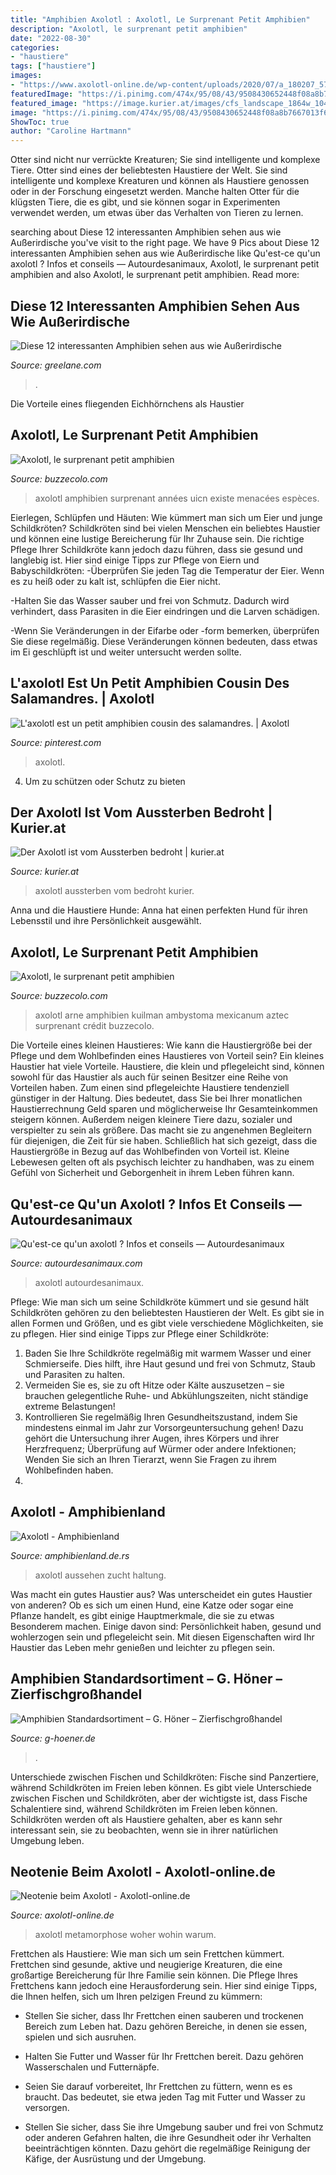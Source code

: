 ```yaml
---
title: "Amphibien Axolotl : Axolotl, Le Surprenant Petit Amphibien"
description: "Axolotl, le surprenant petit amphibien"
date: "2022-08-30"
categories:
- "haustiere"
tags: ["haustiere"]
images:
- "https://www.axolotl-online.de/wp-content/uploads/2020/07/a_180207_572_Web.jpg"
featuredImage: "https://i.pinimg.com/474x/95/08/43/9508430652448f08a8b7667013f6ad58--strange-animals-nature.jpg"
featured_image: "https://image.kurier.at/images/cfs_landscape_1864w_1049h/1747836/46-55417742.jpg"
image: "https://i.pinimg.com/474x/95/08/43/9508430652448f08a8b7667013f6ad58--strange-animals-nature.jpg"
ShowToc: true
author: "Caroline Hartmann"
---
```



Otter sind nicht nur verrückte Kreaturen; Sie sind intelligente und komplexe Tiere.
Otter sind eines der beliebtesten Haustiere der Welt. Sie sind intelligente und komplexe Kreaturen und können als Haustiere genossen oder in der Forschung eingesetzt werden. Manche halten Otter für die klügsten Tiere, die es gibt, und sie können sogar in Experimenten verwendet werden, um etwas über das Verhalten von Tieren zu lernen.

	

		
searching about Diese 12 interessanten Amphibien sehen aus wie Außerirdische you've visit to the right page. We have 9 Pics about Diese 12 interessanten Amphibien sehen aus wie Außerirdische like Qu&#039;est-ce qu&#039;un axolotl ? Infos et conseils — Autourdesanimaux, Axolotl, le surprenant petit amphibien and also Axolotl, le surprenant petit amphibien. Read more:
		
    
## Diese 12 Interessanten Amphibien Sehen Aus Wie Außerirdische

<img loading=lazy src="https://www.thoughtco.com/thmb/p4fkG0to7XXA8UGhJLQTnYLxgio=/2250x1500/filters:no_upscale():max_bytes(150000):strip_icc()/149269146-56a007565f9b58eba4ae8d26.jpg" onerror="this.onerror=null;this.src='https://tse1.mm.bing.net/th?id=OIP.LMUKLelsvAweY7pZzswvtAHaE8&amp;pid=15.1';" alt="Diese 12 interessanten Amphibien sehen aus wie Außerirdische">

_Source: greelane.com_

>. 

	

Die Vorteile eines fliegenden Eichhörnchens als Haustier

    
## Axolotl, Le Surprenant Petit Amphibien

<img loading=lazy src="http://www.buzzecolo.com/wp-content/uploads/2012/12/axolotl-180x120.jpg" onerror="this.onerror=null;this.src='https://tse1.mm.bing.net/th?id=OIP.zIEK7f67qIh2-sFh4fgyqQAAAA&amp;pid=15.1';" alt="Axolotl, le surprenant petit amphibien">

_Source: buzzecolo.com_

>axolotl amphibien surprenant années uicn existe menacées espèces. 

	

Eierlegen, Schlüpfen und Häuten: Wie kümmert man sich um Eier und junge Schildkröten?
Schildkröten sind bei vielen Menschen ein beliebtes Haustier und können eine lustige Bereicherung für Ihr Zuhause sein. Die richtige Pflege Ihrer Schildkröte kann jedoch dazu führen, dass sie gesund und langlebig ist. Hier sind einige Tipps zur Pflege von Eiern und Babyschildkröten:
-Überprüfen Sie jeden Tag die Temperatur der Eier. Wenn es zu heiß oder zu kalt ist, schlüpfen die Eier nicht.

-Halten Sie das Wasser sauber und frei von Schmutz. Dadurch wird verhindert, dass Parasiten in die Eier eindringen und die Larven schädigen.

-Wenn Sie Veränderungen in der Eifarbe oder -form bemerken, überprüfen Sie diese regelmäßig. Diese Veränderungen können bedeuten, dass etwas im Ei geschlüpft ist und weiter untersucht werden sollte.

    
## L&#039;axolotl Est Un Petit Amphibien Cousin Des Salamandres. | Axolotl

<img loading=lazy src="https://i.pinimg.com/474x/95/08/43/9508430652448f08a8b7667013f6ad58--strange-animals-nature.jpg" onerror="this.onerror=null;this.src='https://tse3.mm.bing.net/th?id=OIP.JAF99TjPovjLjYUubw58BwAAAA&amp;pid=15.1';" alt="L&#039;axolotl est un petit amphibien cousin des salamandres. | Axolotl">

_Source: pinterest.com_

>axolotl. 

	

4. Um zu schützen oder Schutz zu bieten

    
## Der Axolotl Ist Vom Aussterben Bedroht | Kurier.at

<img loading=lazy src="https://image.kurier.at/images/cfs_landscape_1864w_1049h/1747836/46-55417742.jpg" onerror="this.onerror=null;this.src='https://tse1.mm.bing.net/th?id=OIP.lqFNy9Mx2CWJKx0CzfZF5gHaEK&amp;pid=15.1';" alt="Der Axolotl ist vom Aussterben bedroht | kurier.at">

_Source: kurier.at_

>axolotl aussterben vom bedroht kurier. 

	

Anna und die Haustiere Hunde: Anna hat einen perfekten Hund für ihren Lebensstil und ihre Persönlichkeit ausgewählt.

    
## Axolotl, Le Surprenant Petit Amphibien

<img loading=lazy src="http://www.buzzecolo.com/wp-content/uploads/2012/12/axolotl-1.jpg" onerror="this.onerror=null;this.src='https://tse1.mm.bing.net/th?id=OIP.6Max1Q2gJ7sXi_krk4jeqgHaE6&amp;pid=15.1';" alt="Axolotl, le surprenant petit amphibien">

_Source: buzzecolo.com_

>axolotl arne amphibien kuilman ambystoma mexicanum aztec surprenant crédit buzzecolo. 

	

Die Vorteile eines kleinen Haustieres: Wie kann die Haustiergröße bei der Pflege und dem Wohlbefinden eines Haustieres von Vorteil sein?
Ein kleines Haustier hat viele Vorteile. Haustiere, die klein und pflegeleicht sind, können sowohl für das Haustier als auch für seinen Besitzer eine Reihe von Vorteilen haben. Zum einen sind pflegeleichte Haustiere tendenziell günstiger in der Haltung. Dies bedeutet, dass Sie bei Ihrer monatlichen Haustierrechnung Geld sparen und möglicherweise Ihr Gesamteinkommen steigern können. Außerdem neigen kleinere Tiere dazu, sozialer und verspielter zu sein als größere. Das macht sie zu angenehmen Begleitern für diejenigen, die Zeit für sie haben. Schließlich hat sich gezeigt, dass die Haustiergröße in Bezug auf das Wohlbefinden von Vorteil ist. Kleine Lebewesen gelten oft als psychisch leichter zu handhaben, was zu einem Gefühl von Sicherheit und Geborgenheit in ihrem Leben führen kann.

    
## Qu&#039;est-ce Qu&#039;un Axolotl ? Infos Et Conseils — Autourdesanimaux

<img loading=lazy src="https://www.autourdesanimaux.com/wp-content/uploads/axolotl.jpg" onerror="this.onerror=null;this.src='https://tse1.mm.bing.net/th?id=OIP.h4ZBWcoiIYZnckd_KMsWFgHaGg&amp;pid=15.1';" alt="Qu&#039;est-ce qu&#039;un axolotl ? Infos et conseils — Autourdesanimaux">

_Source: autourdesanimaux.com_

>axolotl autourdesanimaux. 

	

Pflege: Wie man sich um seine Schildkröte kümmert und sie gesund hält
Schildkröten gehören zu den beliebtesten Haustieren der Welt. Es gibt sie in allen Formen und Größen, und es gibt viele verschiedene Möglichkeiten, sie zu pflegen. Hier sind einige Tipps zur Pflege einer Schildkröte:
1. Baden Sie Ihre Schildkröte regelmäßig mit warmem Wasser und einer Schmierseife. Dies hilft, ihre Haut gesund und frei von Schmutz, Staub und Parasiten zu halten.
2. Vermeiden Sie es, sie zu oft Hitze oder Kälte auszusetzen – sie brauchen gelegentliche Ruhe- und Abkühlungszeiten, nicht ständige extreme Belastungen!
3. Kontrollieren Sie regelmäßig Ihren Gesundheitszustand, indem Sie mindestens einmal im Jahr zur Vorsorgeuntersuchung gehen! Dazu gehört die Untersuchung ihrer Augen, ihres Körpers und ihrer Herzfrequenz; Überprüfung auf Würmer oder andere Infektionen; Wenden Sie sich an Ihren Tierarzt, wenn Sie Fragen zu ihrem Wohlbefinden haben.
4.

    
## Axolotl - Amphibienland

<img loading=lazy src="https://cdn7.site-media.eu/images/480/1042438/IMG_3804.jpg?t=1431855957" onerror="this.onerror=null;this.src='https://tse2.mm.bing.net/th?id=OIP.vxN3jwNmVPy5lJjlE-MgygAAAA&amp;pid=15.1';" alt="Axolotl - Amphibienland">

_Source: amphibienland.de.rs_

>axolotl aussehen zucht haltung. 

	

Was macht ein gutes Haustier aus?
Was unterscheidet ein gutes Haustier von anderen? Ob es sich um einen Hund, eine Katze oder sogar eine Pflanze handelt, es gibt einige Hauptmerkmale, die sie zu etwas Besonderem machen. Einige davon sind: Persönlichkeit haben, gesund und wohlerzogen sein und pflegeleicht sein. Mit diesen Eigenschaften wird Ihr Haustier das Leben mehr genießen und leichter zu pflegen sein.

    
## Amphibien Standardsortiment – G. Höner – Zierfischgroßhandel

<img loading=lazy src="https://www.g-hoener.de/wp-content/uploads/2014/06/Ambyostoma_mexicanum-Axolotl_xanthoderm_Weissling_n2.jpg" onerror="this.onerror=null;this.src='https://tse3.mm.bing.net/th?id=OIP.zSxY0qeiA-DjALBOS4rRQAHaE8&amp;pid=15.1';" alt="Amphibien Standardsortiment – G. Höner – Zierfischgroßhandel">

_Source: g-hoener.de_

>. 

	

Unterschiede zwischen Fischen und Schildkröten: Fische sind Panzertiere, während Schildkröten im Freien leben können.
Es gibt viele Unterschiede zwischen Fischen und Schildkröten, aber der wichtigste ist, dass Fische Schalentiere sind, während Schildkröten im Freien leben können. Schildkröten werden oft als Haustiere gehalten, aber es kann sehr interessant sein, sie zu beobachten, wenn sie in ihrer natürlichen Umgebung leben.

    
## Neotenie Beim Axolotl - Axolotl-online.de

<img loading=lazy src="https://www.axolotl-online.de/wp-content/uploads/2020/07/a_180207_572_Web.jpg" onerror="this.onerror=null;this.src='https://tse4.mm.bing.net/th?id=OIP.cEBVX7TSs181NiCvnwfTAwHaFj&amp;pid=15.1';" alt="Neotenie beim Axolotl - Axolotl-online.de">

_Source: axolotl-online.de_

>axolotl metamorphose woher wohin warum. 

	

Frettchen als Haustiere: Wie man sich um sein Frettchen kümmert.
Frettchen sind gesunde, aktive und neugierige Kreaturen, die eine großartige Bereicherung für Ihre Familie sein können. Die Pflege Ihres Frettchens kann jedoch eine Herausforderung sein. Hier sind einige Tipps, die Ihnen helfen, sich um Ihren pelzigen Freund zu kümmern:
- Stellen Sie sicher, dass Ihr Frettchen einen sauberen und trockenen Bereich zum Leben hat. Dazu gehören Bereiche, in denen sie essen, spielen und sich ausruhen.

- Halten Sie Futter und Wasser für Ihr Frettchen bereit. Dazu gehören Wasserschalen und Futternäpfe.

- Seien Sie darauf vorbereitet, Ihr Frettchen zu füttern, wenn es es braucht. Das bedeutet, sie etwa jeden Tag mit Futter und Wasser zu versorgen.

- Stellen Sie sicher, dass Sie ihre Umgebung sauber und frei von Schmutz oder anderen Gefahren halten, die ihre Gesundheit oder ihr Verhalten beeinträchtigen könnten. Dazu gehört die regelmäßige Reinigung der Käfige, der Ausrüstung und der Umgebung.

